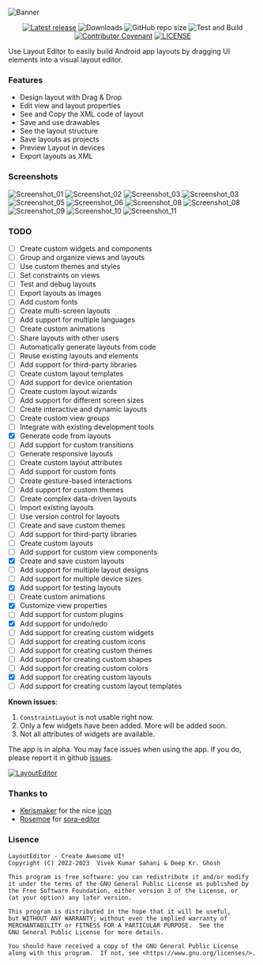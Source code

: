 ![Banner](./app/src/main/res/drawable-v24/app_banner.png "app_banner")

<div align="center">

[![Latest release](https://img.shields.io/github/v/release/itsvks19/LayoutEditor?include_prereleases&label=latest%20release&style=for-the-badge)](https://github.com/itsvks19/LayoutEditor/releases/latest)
![Downloads](https://img.shields.io/github/downloads/itsvks19/LayoutEditor/total?style=for-the-badge)
![GitHub repo size](https://img.shields.io/github/repo-size/itsvks19/LayoutEditor?style=for-the-badge)
![Test and Build](https://img.shields.io/github/actions/workflow/status/itsvks19/LayoutEditor/test_and_build.yml?label=Test%20and%20Build&style=for-the-badge&logo=github)
[![Contributor Covenant](https://img.shields.io/badge/Contributor%20Covenant-2.1-4baaaa.svg?style=for-the-badge)](https://github.com/itsvks19/LayoutEditor/blob/main/CODE_OF_CONDUCT.md)
[![LICENSE](https://img.shields.io/github/license/itsvks19/LayoutEditor?color=blue&style=for-the-badge)](https://github.com/itsvks19/LayoutEditor/blob/main/LICENSE)
</div>

Use Layout Editor to easily build Android app layouts by dragging UI elements into a visual layout editor.

### Features
- Design layout with Drag & Drop
- Edit view and layout properties
- See and Copy the XML code of layout
- Save and use drawables
- See the layout structure
- Save layouts as projects
- Preview Layout in devices
- Export layouts as XML

### Screenshots
![Screenshot_01](./screenshots/ScreenShot_LayoutEditor_01.jpg "Screenshot_01")
![Screenshot_02](./screenshots/ScreenShot_LayoutEditor_02.jpg "Screenshot_02")
![Screenshot_03](./screenshots/ScreenShot_LayoutEditor_03.jpg "Screenshot_03")
![Screenshot_03](./screenshots/ScreenShot_LayoutEditor_04.jpg "Screenshot_04")
![Screenshot_05](./screenshots/ScreenShot_LayoutEditor_05.jpg "Screenshot_05")
![Screenshot_06](./screenshots/ScreenShot_LayoutEditor_06.jpg "Screenshot_06")
![Screenshot_08](./screenshots/ScreenShot_LayoutEditor_07.jpg "Screenshot_07")
![Screenshot_08](./screenshots/ScreenShot_LayoutEditor_08.jpg "Screenshot_08")
![Screenshot_09](./screenshots/ScreenShot_LayoutEditor_09.jpg "Screenshot_09")
![Screenshot_10](./screenshots/ScreenShot_LayoutEditor_10.jpg "Screenshot_10")
![Screenshot_11](./screenshots/ScreenShot_LayoutEditor_11.jpg "Screenshot_11")

### TODO
- [ ] Create custom widgets and components
- [ ] Group and organize views and layouts
- [ ] Use custom themes and styles
- [ ] Set constraints on views
- [ ] Test and debug layouts
- [ ] Export layouts as images
- [ ] Add custom fonts
- [ ] Create multi-screen layouts
- [ ] Add support for multiple languages
- [ ] Create custom animations
- [ ] Share layouts with other users
- [ ] Automatically generate layouts from code
- [ ] Reuse existing layouts and elements
- [ ] Add support for third-party libraries
- [ ] Create custom layout templates
- [ ] Add support for device orientation
- [ ] Create custom layout wizards
- [ ] Add support for different screen sizes
- [ ] Create interactive and dynamic layouts
- [ ] Create custom view groups
- [ ] Integrate with existing development tools
- [X] Generate code from layouts
- [ ] Add support for custom transitions
- [ ] Generate responsive layouts
- [ ] Create custom layout attributes
- [ ] Add support for custom fonts
- [ ] Create gesture-based interactions
- [ ] Add support for custom themes
- [ ] Create complex data-driven layouts
- [ ] Import existing layouts
- [ ] Use version control for layouts
- [ ] Create and save custom themes
- [ ] Add support for third-party libraries
- [ ] Create custom layouts
- [ ] Add support for custom view components
- [X] Create and save custom layouts
- [ ] Add support for multiple layout designs
- [ ] Add support for multiple device sizes
- [X] Add support for testing layouts
- [ ] Create custom animations
- [X] Customize view properties
- [ ] Add support for custom plugins
- [X] Add support for undo/redo
- [ ] Add support for creating custom widgets
- [ ] Add support for creating custom icons
- [ ] Add support for creating custom themes
- [ ] Add support for creating custom shapes
- [ ] Add support for creating custom colors
- [X] Add support for creating custom layouts
- [ ] Add support for creating custom layout templates

**Known issues**:
1. `ConstraintLayout` is not usable right now.
2. Only a few widgets have been added. More will be added soon.
3. Not all attributes of widgets are available.

The app is in alpha.
You may face issues when using the app. If you do, please report it in github [issues](https://github.com/itsvks19/LayoutEditor/issues).

[![LayoutEditor](https://img.shields.io/badge/Layout-Editor-blue?style=for-the-badge)](https://github.com/itsvks19/LayoutEditor/releases/latest)

### Thanks to
- [Kerismaker](https://www.flaticon.com/authors/kerismaker) for the nice [icon](https://www.flaticon.com/free-icon/template_6863985)
- [Rosemoe](https://github.com/Rosemoe) for [sora-editor](https://github.com/Rosemoe/sora-editor)

### Lisence
```
LayoutEditor - Create Awesome UI!
Copyright (C) 2022-2023  Vivek Kumar Sahani & Deep Kr. Ghosh

This program is free software: you can redistribute it and/or modify
it under the terms of the GNU General Public License as published by
the Free Software Foundation, either version 3 of the License, or
(at your option) any later version.

This program is distributed in the hope that it will be useful,
but WITHOUT ANY WARRANTY; without even the implied warranty of
MERCHANTABILITY or FITNESS FOR A PARTICULAR PURPOSE.  See the
GNU General Public License for more details.

You should have received a copy of the GNU General Public License
along with this program.  If not, see <https://www.gnu.org/licenses/>.
```
